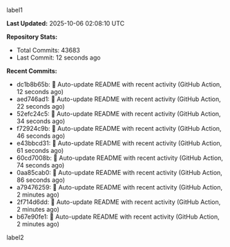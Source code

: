 
label1 
<!-- ACTIVITY_START -->
**Last Updated:** 2025-10-06 02:08:10 UTC

**Repository Stats:**
- Total Commits: 43683
- Last Commit: 12 seconds ago

**Recent Commits:**
- dc1b8b65b: 🤖 Auto-update README with recent activity (GitHub Action, 12 seconds ago)
- aed746ad1: 🤖 Auto-update README with recent activity (GitHub Action, 22 seconds ago)
- 52efc24c5: 🤖 Auto-update README with recent activity (GitHub Action, 34 seconds ago)
- f72924c9b: 🤖 Auto-update README with recent activity (GitHub Action, 46 seconds ago)
- e43bbcd31: 🤖 Auto-update README with recent activity (GitHub Action, 61 seconds ago)
- 60cd7008b: 🤖 Auto-update README with recent activity (GitHub Action, 74 seconds ago)
- 0aa85cab0: 🤖 Auto-update README with recent activity (GitHub Action, 86 seconds ago)
- a79476259: 🤖 Auto-update README with recent activity (GitHub Action, 2 minutes ago)
- 2f714d6dd: 🤖 Auto-update README with recent activity (GitHub Action, 2 minutes ago)
- b67e90fe1: 🤖 Auto-update README with recent activity (GitHub Action, 2 minutes ago)
<!-- ACTIVITY_END -->

label2
